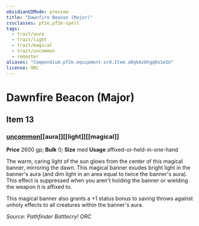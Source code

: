 ```yaml
---
obsidianUIMode: preview
title: "Dawnfire Beacon (Major)"
cssclasses: pf2e,pf2e-spell
tags:
  - trait/aura
  - trait/light
  - trait/magical
  - trait/uncommon
  - remaster
aliases: "Compendium.pf2e.equipment-srd.Item.a0qkmzbhgq6o1eSU"
license: ORC
---
```

# Dawnfire Beacon (Major)
## Item 13
### [uncommon](uncommon "Uncommon Rarity Trait")[[aura]][[light]][[magical]]


**Price** 2600 gp; 
**Bulk** 0; **Size** med
**Usage** affixed-or-held-in-one-hand

The warm, caring light of the sun glows from the center of this magical banner, mirroring the dawn. This magical banner exudes bright light in the banner's aura (and dim light in an area equal to twice the banner's aura). This effect is suppressed when you aren't holding the banner or wielding the weapon it is affixed to.

This magical banner also grants a +1 status bonus to saving throws against unholy effects to all creatures within the banner's aura.

*Source: Pathfinder Battlecry!*
*ORC*